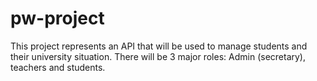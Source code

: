 # pw-project
This project represents an API that will be used to manage students and their university situation. 
There will be 3 major roles: Admin (secretary), teachers and students.